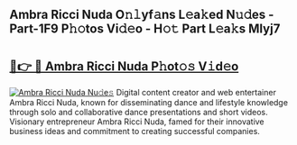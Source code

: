 ## Ambra Ricci Nuda O𝚗𝚕yf𝚊ns L𝚎a𝚔ed N𝚞𝚍es - Part-1F9 P𝚑𝚘tos Vi𝚍𝚎o - H𝚘𝚝 Part L𝚎a𝚔s MIyj7

# <h2><a href="http://kf3vhy5.oniu.top/?m=Ambra+Ricci+Nuda">🔗👉 🔴 Ambra Ricci Nuda P𝚑ot𝚘𝚜 V𝚒d𝚎o</a></h2>

[![Ambra Ricci Nuda Nu𝚍e𝚜](https://i.imgur.com/0qMVB7G.gif)](http://kf3vhy5.oniu.top/?m=Ambra+Ricci+Nuda)
Digital content creator and web entertainer Ambra Ricci Nuda, known for disseminating dance and lifestyle knowledge through solo and collaborative dance presentations and short videos. Visionary entrepreneur Ambra Ricci Nuda, famed for their innovative business ideas and commitment to creating successful companies.  
